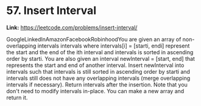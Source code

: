 # 57. Insert Interval

**Link:** https://leetcode.com/problems/insert-interval/

GoogleLinkedInAmazonFacebookRobinhoodYou are given an array of non-overlapping intervals intervals where intervals[i] = [starti, endi] represent the start and the end of the ith interval and intervals is sorted in ascending order by starti. You are also given an interval newInterval = [start, end] that represents the start and end of another interval. Insert newInterval into intervals such that intervals is still sorted in ascending order by starti and intervals still does not have any overlapping intervals (merge overlapping intervals if necessary). Return intervals after the insertion. Note that you don't need to modify intervals in-place. You can make a new array and return it.

